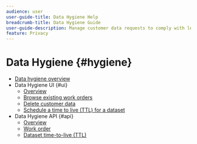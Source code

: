 ```yaml
---
audience: user
user-guide-title: Data Hygiene Help
breadcrumb-title: Data Hygiene Guide
user-guide-description: Manage customer data requests to comply with legal privacy regulations like GDPR and CCPA.
feature: Privacy
---
```


# Data Hygiene {#hygiene}

* [Data hygiene overview](./home.md)
* Data Hygiene UI {#ui}
  * [Overview](./ui/overview.md)
  * [Browse existing work orders](./ui/browse.md)
  * [Delete customer data](./ui/delete-customer.md)
  * [Schedule a time to live (TTL) for a dataset](./ui/dataset-ttl.md)
* Data Hygiene API {#api}
  * [Overview](./api/overview.md)
  * [Work order](./api/workorder.md)
  * [Dataset time-to-live (TTL)](./api/ttl.md)
